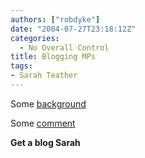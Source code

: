 ```yaml
---
authors: ["robdyke"]
date: "2004-07-27T23:18:12Z"
categories:
  - No Overall Control
title: Blogging MPs
tags:
- Sarah Teather
---
```

Some [background](http://www.voxpolitics.com/weblog/archives/000468.html#000468)

Some [comment](http://greenwichtimes.blogspot.com/2004/07/development-of-mps-websites-since-1994.html)

**Get a blog Sarah**

